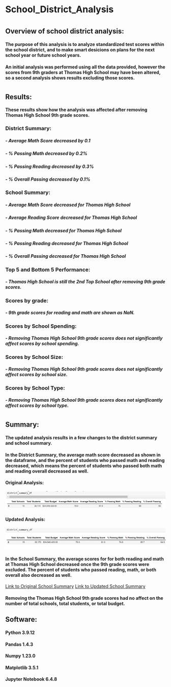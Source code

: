 # School_District_Analysis
# 

## Overview of school district analysis:

#### The purpose of this analysis is to analyze standardized test scores within the school district, and to make smart desicions on plans for the next school year or future school years. 

#### An initial analysis was performed using all the data provided, however the scores from 9th graders at Thomas High School may have been altered, so a second analysis shows results excluding those scores. 

#

## Results:

#### These results show how the analysis was affected after removing Thomas High School 9th grade scores.

### District Summary: 
##### - Average Math Score decreased by 0.1
##### - % Passing Math decreased by 0.2%
##### - % Passing Reading decreased by 0.3%
##### - % Overall Passing decreased by 0.1%
#####
### School Summary:
##### - Average Math Score decreased for Thomas High School
##### - Average Reading Score decreased for Thomas High School
##### - % Passing Math decreased for Thomas High School
##### - % Passing Reading decreased for Thomas High School
##### - % Overall Passing decreased for Thomas High School
#####
### Top 5 and Bottom 5 Performance:
##### - Thomas High School is still the 2nd Top School after removing 9th grade scores.
#####
### Scores by grade:
##### - 9th grade scores for reading and math are shown as NaN.
#####
### Scores by School Spending:
##### - Removing Thomas High School 9th grade scores does not significantly affect scores by school spending.
#####
### Scores by School Size:
##### - Removing Thomas High School 9th grade scores does not significantly affect scores by school size.
#####
### Scores by School Type:
##### - Removing Thomas High School 9th grade scores does not significantly affect scores by school type.

#

## Summary: 

#### The updated analysis results in a few changes to the district summary and school summary. 

#### In the District Summary, the average math score decreased as shown in the dataframe, and the percent of students who passed math and reading decreased, which means the percent of students who passed both math and reading overall decreased as well. 

#### Original Analysis:
<img src="https://github.com/eoweed/School_District_Analysis/blob/main/Resources/imagesOriginalAnalysis/Screenshot%20(74).png">

#### Updated Analysis:
<img src="https://github.com/eoweed/School_District_Analysis/blob/main/Resources/imagesAfterRemovingAlteredScores/Screenshot%20(83).png">

#### In the School Summary, the average scores for for both reading and math at Thomas High School decreased once the 9th grade scores were excluded. The percent of students who passed reading, math, or both overall also decreased as well. 
[Link to Original School Summary]("https://github.com/eoweed/School_District_Analysis/blob/main/Resources/imagesOriginalAnalysis/Screenshot%20(75).png")
[Link to Updated School Summary]("https://github.com/eoweed/School_District_Analysis/blob/main/Resources/imagesAfterRemovingAlteredScores/Screenshot%20(84).png")

#### Removing the Thomas High School 9th grade scores had no affect on the number of total schools, total students, or total budget.


## Software: 
#### Python 3.9.12
#### Pandas 1.4.3
#### Numpy 1.23.0
#### Matplotlib 3.5.1
#### Jupyter Notebook 6.4.8
